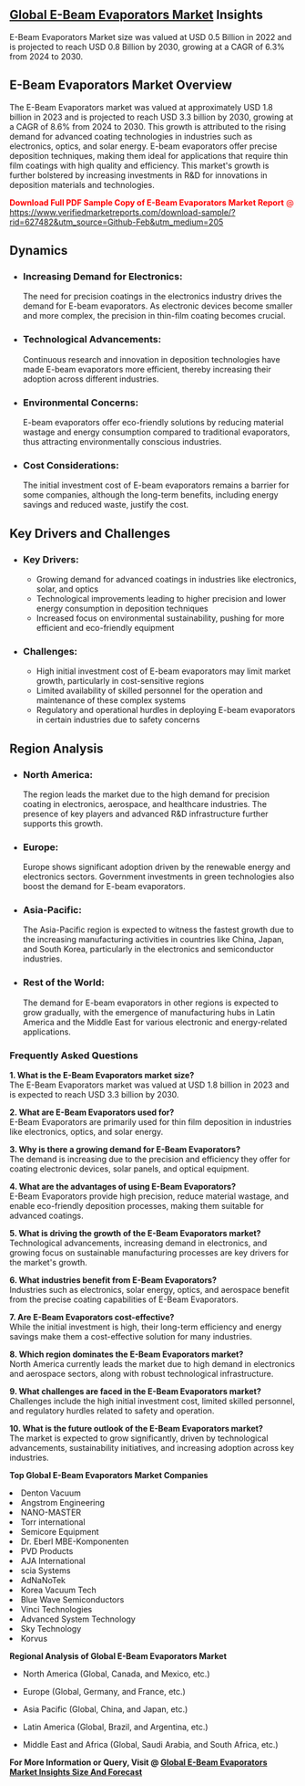 <h2><a href="https://www.verifiedmarketreports.com/download-sample/?rid=627482&amp;utm_source=Github&amp;utm_medium=205" target="_blank">Global E-Beam Evaporators Market</a> Insights</h2><p>E-Beam Evaporators Market size was valued at USD 0.5 Billion in 2022 and is projected to reach USD 0.8 Billion by 2030, growing at a CAGR of 6.3% from 2024 to 2030.</p><p> <h2>E-Beam Evaporators Market Overview</h2> <p>The E-Beam Evaporators market was valued at approximately USD 1.8 billion in 2023 and is projected to reach USD 3.3 billion by 2030, growing at a CAGR of 8.6% from 2024 to 2030. This growth is attributed to the rising demand for advanced coating technologies in industries such as electronics, optics, and solar energy. E-beam evaporators offer precise deposition techniques, making them ideal for applications that require thin film coatings with high quality and efficiency. This market's growth is further bolstered by increasing investments in R&D for innovations in deposition materials and technologies. </p> <p><p><span class=""><span style="color: #ff0000;"><strong>Download Full PDF Sample Copy of E-Beam Evaporators Market Report</strong> @ </span><a href="https://www.verifiedmarketreports.com/download-sample/?rid=627482&amp;utm_source=Github-Feb&amp;utm_medium=205" target="_blank">https://www.verifiedmarketreports.com/download-sample/?rid=627482&amp;utm_source=Github-Feb&amp;utm_medium=205</a></span></p></p> <h2>Dynamics</h2> <ul> <li><h3>Increasing Demand for Electronics:</h3> The need for precision coatings in the electronics industry drives the demand for E-beam evaporators. As electronic devices become smaller and more complex, the precision in thin-film coating becomes crucial.</li> <li><h3>Technological Advancements:</h3> Continuous research and innovation in deposition technologies have made E-beam evaporators more efficient, thereby increasing their adoption across different industries.</li> <li><h3>Environmental Concerns:</h3> E-beam evaporators offer eco-friendly solutions by reducing material wastage and energy consumption compared to traditional evaporators, thus attracting environmentally conscious industries.</li> <li><h3>Cost Considerations:</h3> The initial investment cost of E-beam evaporators remains a barrier for some companies, although the long-term benefits, including energy savings and reduced waste, justify the cost.</li> </ul> <h2>Key Drivers and Challenges</h2> <ul> <li><h3>Key Drivers:</h3> <ul> <li>Growing demand for advanced coatings in industries like electronics, solar, and optics</li> <li>Technological improvements leading to higher precision and lower energy consumption in deposition techniques</li> <li>Increased focus on environmental sustainability, pushing for more efficient and eco-friendly equipment</li> </ul> </li> <li><h3>Challenges:</h3> <ul> <li>High initial investment cost of E-beam evaporators may limit market growth, particularly in cost-sensitive regions</li> <li>Limited availability of skilled personnel for the operation and maintenance of these complex systems</li> <li>Regulatory and operational hurdles in deploying E-beam evaporators in certain industries due to safety concerns</li> </ul> </li> </ul> <h2>Region Analysis</h2> <ul> <li><h3>North America:</h3> The region leads the market due to the high demand for precision coating in electronics, aerospace, and healthcare industries. The presence of key players and advanced R&D infrastructure further supports this growth.</li> <li><h3>Europe:</h3> Europe shows significant adoption driven by the renewable energy and electronics sectors. Government investments in green technologies also boost the demand for E-beam evaporators.</li> <li><h3>Asia-Pacific:</h3> The Asia-Pacific region is expected to witness the fastest growth due to the increasing manufacturing activities in countries like China, Japan, and South Korea, particularly in the electronics and semiconductor industries.</li> <li><h3>Rest of the World:</h3> The demand for E-beam evaporators in other regions is expected to grow gradually, with the emergence of manufacturing hubs in Latin America and the Middle East for various electronic and energy-related applications.</li> </ul> <h3>Frequently Asked Questions</h3> <p><strong>1. What is the E-Beam Evaporators market size?</strong><br>The E-Beam Evaporators market was valued at USD 1.8 billion in 2023 and is expected to reach USD 3.3 billion by 2030.</p> <p><strong>2. What are E-Beam Evaporators used for?</strong><br>E-Beam Evaporators are primarily used for thin film deposition in industries like electronics, optics, and solar energy.</p> <p><strong>3. Why is there a growing demand for E-Beam Evaporators?</strong><br>The demand is increasing due to the precision and efficiency they offer for coating electronic devices, solar panels, and optical equipment.</p> <p><strong>4. What are the advantages of using E-Beam Evaporators?</strong><br>E-Beam Evaporators provide high precision, reduce material wastage, and enable eco-friendly deposition processes, making them suitable for advanced coatings.</p> <p><strong>5. What is driving the growth of the E-Beam Evaporators market?</strong><br>Technological advancements, increasing demand in electronics, and growing focus on sustainable manufacturing processes are key drivers for the market's growth.</p> <p><strong>6. What industries benefit from E-Beam Evaporators?</strong><br>Industries such as electronics, solar energy, optics, and aerospace benefit from the precise coating capabilities of E-Beam Evaporators.</p> <p><strong>7. Are E-Beam Evaporators cost-effective?</strong><br>While the initial investment is high, their long-term efficiency and energy savings make them a cost-effective solution for many industries.</p> <p><strong>8. Which region dominates the E-Beam Evaporators market?</strong><br>North America currently leads the market due to high demand in electronics and aerospace sectors, along with robust technological infrastructure.</p> <p><strong>9. What challenges are faced in the E-Beam Evaporators market?</strong><br>Challenges include the high initial investment cost, limited skilled personnel, and regulatory hurdles related to safety and operation.</p> <p><strong>10. What is the future outlook of the E-Beam Evaporators market?</strong><br>The market is expected to grow significantly, driven by technological advancements, sustainability initiatives, and increasing adoption across key industries.</p> </p><p><strong>Top Global E-Beam Evaporators Market Companies</strong></p><div data-test-id=""><p><li>Denton Vacuum</li><li> Angstrom Engineering</li><li> NANO-MASTER</li><li> Torr international</li><li> Semicore Equipment</li><li> Dr. Eberl MBE-Komponenten</li><li> PVD Products</li><li> AJA International</li><li> scia Systems</li><li> AdNaNoTek</li><li> Korea Vacuum Tech</li><li> Blue Wave Semiconductors</li><li> Vinci Technologies</li><li> Advanced System Technology</li><li> Sky Technology</li><li> Korvus</li></p><div><strong>Regional Analysis of&nbsp;Global E-Beam Evaporators Market</strong></div><ul><li dir="ltr"><p dir="ltr">North America&nbsp;(Global, Canada, and Mexico, etc.)</p></li><li dir="ltr"><p dir="ltr">Europe (Global, Germany, and France, etc.)</p></li><li dir="ltr"><p dir="ltr">Asia Pacific&nbsp;(Global, China, and Japan, etc.)</p></li><li dir="ltr"><p dir="ltr">Latin America&nbsp;(Global, Brazil, and Argentina, etc.)</p></li><li dir="ltr">Middle East and Africa&nbsp;(Global, Saudi Arabia, and South Africa, etc.)</li></ul><p><strong>For More Information or Query, Visit @&nbsp;</strong><strong><a href="https://www.verifiedmarketreports.com/product/e-beam-evaporators-market/?utm_source=Github&amp;utm_medium=205" target="_blank">Global E-Beam Evaporators Market Insights Size And Forecast</a></strong></p></div>
